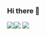 ### Hi there 👋

<img src="https://img.shields.io/badge/React-61DAFB?style=flat-square&logo=react&logoColor=white"/><img src="https://img.shields.io/badge/styled-components-#DB7093?style=flat-square&logo=styled-components&logoColor=white"/> 
<img src="https://img.shields.io/badge/MobX-FF9955?style=flat-square&logo=mobx&logoColor=white"/>




<!--
**shorrysorry/shorrysorry** is a ✨ _special_ ✨ repository because its `README.md` (this file) appears on your GitHub profile.

Here are some ideas to get you started:

- 🔭 I’m currently working on ...
- 🌱 I’m currently learning ...
- 👯 I’m looking to collaborate on ...
- 🤔 I’m looking for help with ...
- 💬 Ask me about ...
- 📫 How to reach me: ...
- 😄 Pronouns: ...
- ⚡ Fun fact: ...
-->
